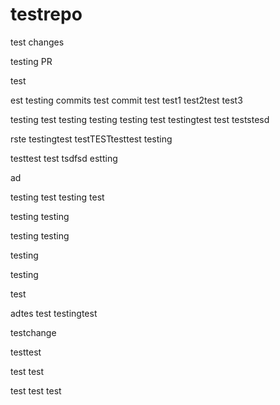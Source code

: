 # testrepo

test changes

testing PR

test


est
testing commits
test commit
test
test1
test2test
test3

testing
test
testing
testing
testing
test
testingtest
test
teststesd

rste
testingtest
testTESTtesttest
testing


testtest
test
tsdfsd
estting

ad

testing
test
testing
test

testing
testing

testing
testing

testing

testing


test

adtes
test
testingtest

testchange

testtest

test
test

test
test
test

